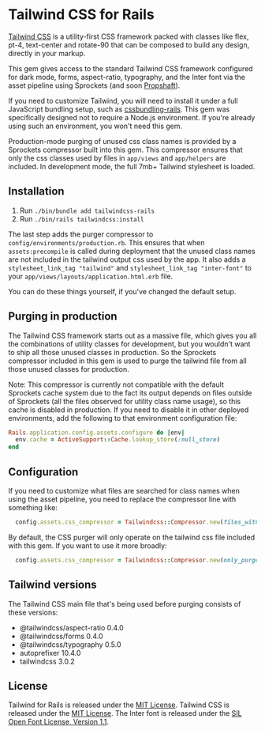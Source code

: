 # Tailwind CSS for Rails

[Tailwind CSS](https://tailwindcss.com) is a utility-first CSS framework packed with classes like flex, pt-4, text-center and rotate-90 that can be composed to build any design, directly in your markup.

This gem gives access to the standard Tailwind CSS framework configured for dark mode, forms, aspect-ratio, typography, and the Inter font via the asset pipeline using Sprockets (and soon [Propshaft](https://github.com/rails/propshaft)). 

If you need to customize Tailwind, you will need to install it under a full JavaScript bundling setup, such as [cssbundling-rails](https://github.com/rails/cssbundling-rails). This gem was specifically designed not to require a Node.js environment. If you're already using such an environment, you won't need this gem.

Production-mode purging of unused css class names is provided by a Sprockets compressor built into this gem. This compressor ensures that only the css classes used by files in `app/views` and `app/helpers` are included. In development mode, the full 7mb+ Tailwind stylesheet is loaded.


## Installation

1. Run `./bin/bundle add tailwindcss-rails`
2. Run `./bin/rails tailwindcss:install`

The last step adds the purger compressor to `config/environments/production.rb`. This ensures that when `assets:precompile` is called during deployment that the unused class names are not included in the tailwind output css used by the app. It also adds a `stylesheet_link_tag "tailwind"` and `stylesheet_link_tag "inter-font"` to your `app/views/layouts/application.html.erb` file.

You can do these things yourself, if you've changed the default setup.


## Purging in production

The Tailwind CSS framework starts out as a massive file, which gives you all the combinations of utility classes for development, but you wouldn't want to ship all those unused classes in production. So the Sprockets compressor included in this gem is used to purge the tailwind file from all those unused classes for production.

Note: This compressor is currently not compatible with the default Sprockets cache system due to the fact its output depends on files outside of Sprockets (all the files observed for utility class name usage), so this cache is disabled in production. If you need to disable it in other deployed environments, add the following to that environment configuration file:

```ruby
Rails.application.config.assets.configure do |env|
  env.cache = ActiveSupport::Cache.lookup_store(:null_store)
end
```


## Configuration

If you need to customize what files are searched for class names when using the asset pipeline, you need to replace the compressor line with something like:

```ruby
  config.assets.css_compressor = Tailwindcss::Compressor.new(files_with_class_names: Rails.root.glob("app/somewhere/**/*.*"))
```

By default, the CSS purger will only operate on the tailwind css file included with this gem. If you want to use it more broadly:

```ruby
  config.assets.css_compressor = Tailwindcss::Compressor.new(only_purge: %w[ tailwind and_my_other_css_file ])
```


## Tailwind versions

The Tailwind CSS main file that's being used before purging consists of these versions:

* @tailwindcss/aspect-ratio 0.4.0
* @tailwindcss/forms 0.4.0
* @tailwindcss/typography 0.5.0
* autoprefixer 10.4.0
* tailwindcss 3.0.2


## License

Tailwind for Rails is released under the [MIT License](https://opensource.org/licenses/MIT).
Tailwind CSS is released under the [MIT License](https://opensource.org/licenses/MIT).
The Inter font is released under the [SIL Open Font License, Version 1.1](https://github.com/rsms/inter/blob/master/LICENSE.txt).
